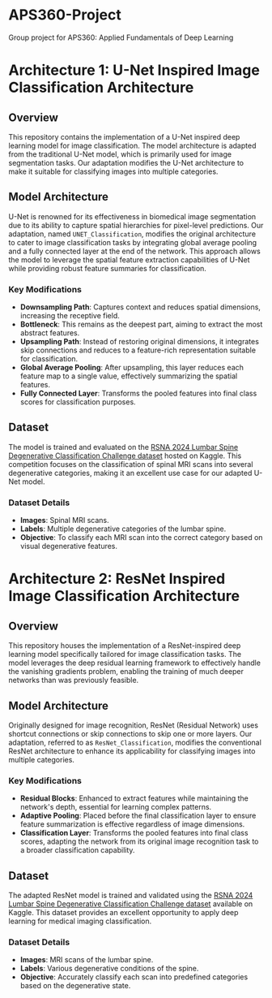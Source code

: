 # APS360-Project
Group project for APS360: Applied Fundamentals of Deep Learning

# Architecture 1: U-Net Inspired Image Classification Architecture

## Overview
This repository contains the implementation of a U-Net inspired deep learning model for image classification. The model architecture is adapted from the traditional U-Net model, which is primarily used for image segmentation tasks. Our adaptation modifies the U-Net architecture to make it suitable for classifying images into multiple categories.

## Model Architecture
U-Net is renowned for its effectiveness in biomedical image segmentation due to its ability to capture spatial hierarchies for pixel-level predictions. Our adaptation, named `UNET_Classification`, modifies the original architecture to cater to image classification tasks by integrating global average pooling and a fully connected layer at the end of the network. This approach allows the model to leverage the spatial feature extraction capabilities of U-Net while providing robust feature summaries for classification.

### Key Modifications
- **Downsampling Path**: Captures context and reduces spatial dimensions, increasing the receptive field.
- **Bottleneck**: This remains as the deepest part, aiming to extract the most abstract features.
- **Upsampling Path**: Instead of restoring original dimensions, it integrates skip connections and reduces to a feature-rich representation suitable for classification.
- **Global Average Pooling**: After upsampling, this layer reduces each feature map to a single value, effectively summarizing the spatial features.
- **Fully Connected Layer**: Transforms the pooled features into final class scores for classification purposes.

## Dataset
The model is trained and evaluated on the [RSNA 2024 Lumbar Spine Degenerative Classification Challenge dataset](https://www.kaggle.com/competitions/rsna-2024-lumbar-spine-degenerative-classification) hosted on Kaggle. This competition focuses on the classification of spinal MRI scans into several degenerative categories, making it an excellent use case for our adapted U-Net model.

### Dataset Details
- **Images**: Spinal MRI scans.
- **Labels**: Multiple degenerative categories of the lumbar spine.
- **Objective**: To classify each MRI scan into the correct category based on visual degenerative features.

# Architecture 2: ResNet Inspired Image Classification Architecture

## Overview
This repository houses the implementation of a ResNet-inspired deep learning model specifically tailored for image classification tasks. The model leverages the deep residual learning framework to effectively handle the vanishing gradients problem, enabling the training of much deeper networks than was previously feasible.

## Model Architecture
Originally designed for image recognition, ResNet (Residual Network) uses shortcut connections or skip connections to skip one or more layers. Our adaptation, referred to as `ResNet_Classification`, modifies the conventional ResNet architecture to enhance its applicability for classifying images into multiple categories.

### Key Modifications
- **Residual Blocks**: Enhanced to extract features while maintaining the network's depth, essential for learning complex patterns.
- **Adaptive Pooling**: Placed before the final classification layer to ensure feature summarization is effective regardless of image dimensions.
- **Classification Layer**: Transforms the pooled features into final class scores, adapting the network from its original image recognition task to a broader classification capability.

## Dataset
The adapted ResNet model is trained and validated using the [RSNA 2024 Lumbar Spine Degenerative Classification Challenge dataset](https://www.kaggle.com/competitions/rsna-2024-lumbar-spine-degenerative-classification) available on Kaggle. This dataset provides an excellent opportunity to apply deep learning for medical imaging classification.

### Dataset Details
- **Images**: MRI scans of the lumbar spine.
- **Labels**: Various degenerative conditions of the spine.
- **Objective**: Accurately classify each scan into predefined categories based on the degenerative state.
